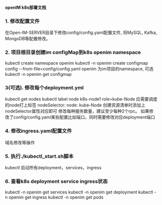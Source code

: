#### openIM k8s部署文档
### 1. 修改配置文件
在Open-IM-SERVER目录下修改config/config.yaml配置文件, 将MySQL, Kafka, MongoDB等配置修改。

### 2. 项目根目录创建im configMap到k8s openim namespace
kubectl create namespace openim
kubectl -n openim create configmap config --from-file=config/config.yaml
openim 为im项目的namespace, 可选
kubectl -n openim get configmap

### 3(可选). 修改每个deployment.yml
kubectl get nodes
kubectl label node k8s-node1 role=kube-Node
应需要调度的node打上标签
nodeSelector:
  node: kube-Node
创建资源清单时添加上nodeSelector属性对应即可
修改每种服务数量，建议至少每种2个rpc。
如果修改了config/config.yaml某些配置比如端口，同时需要修改对应deployment端口

### 4. 修改ingress.yaml配置文件
域名修改等操作

### 5. 执行./kubectl_start.sh脚本
kubectl 启动所有deployment，services，ingress

### 6. 查看k8s deployment service ingress状态
kubectl -n openim get services
kubectl -n openim get deployment
kubectl -n openim get ingress
kubectl -n openim get pods